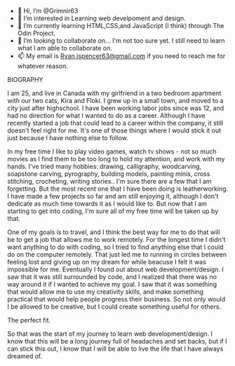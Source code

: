 - 👋 Hi, I’m @Grimnir63
- 👀 I’m interested in Learning web develpoment and design.
- 🌱 I’m currently learning HTML,CSS,and JavaScript (I think) through The Odin Project. 
- 💞️ I’m looking to collaborate on... I'm not too sure yet. I still need to learn what I am able to collaborate on.
- 📫 My email is Ryan.jspencer63@gmail.com if you need to reach me for whatever reason.

BIOGRAPHY

I am 25, and live in Canada with my girlfriend in a two bedroom apartment with our two cats, Kira and Floki. I grew up in a small town, and moved to a city just
after highschool. I have been working labor jobs since was 12, and had no direction for what I wanted to do as a career. Although I have recently started a job that
could lead to a career within the company, it still doesn't feel right for me. It's one of those things where I would stick it out just because I have nothing else
to follow.

In my free time I like to play video games, watch tv shows - not so much movies as I find them to be too long to hold my attention, and work with my hands. I've tried 
many hobbies: drawing, calligraphy, woodcarving, soapstone carving, pyrography, building models, painting minis, cross stitching, crocheting, writing stories.. I'm sure
there are a few that I am forgetting. But the most recent one that I have been doing is leatherworking. I have made a few projects so far and am still enjoying it,
although I don't dedicate as much time towards it as I would like to. But now that I am starting to get into coding, I'm sure all of my free time will be taken up by that.

One of my goals is to travel, and I think the best way for me to do that will be to get a job that allows me to work remotely. For the longest time I didn't
want anything to do with coding, so I tried to find anything else that I could do on the computer remotely. That just led me to running in circles between feeling lost
and giving up on my dream for while beacuse I felt it was impossible for me. Eventually I found out about web development/design. I saw that it was still surrounded by
code, and I realized that there was no way around it if I wanted to achieve my goal. I saw that it was something that would allow me to use my creativity skills, and
make something practical that would help people progress their business. So not only would I be allowed to be creative, but I could create something useful for others.

The perfect fit.

So that was the start of my journey to learn web development/design. I know that this will be a long journey full of headaches and set backs, but if I can stick this
out, I know that I will be able to live the life that I have always dreamed of.

<!---
Grimnir63/Grimnir63 is a ✨ special ✨ repository because its `README.md` (this file) appears on your GitHub profile.
You can click the Preview link to take a look at your changes.
--->
